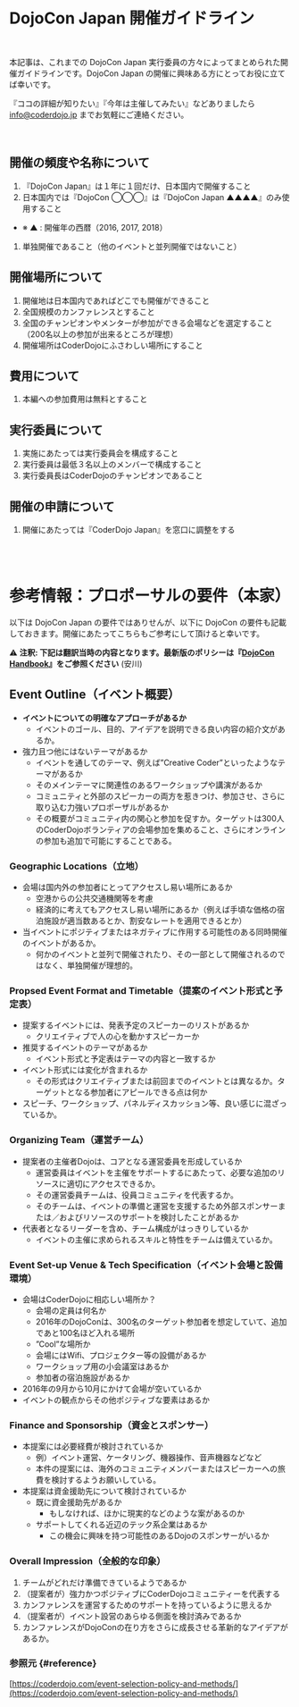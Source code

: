 # DojoCon Japan 開催ガイドライン

<br>

本記事は、これまでの DojoCon Japan 実行委員の方々によってまとめられた開催ガイドラインです。DojoCon Japan の開催に興味ある方にとってお役に立てば幸いです。

『ココの詳細が知りたい』『今年は主催してみたい』などありましたら info@coderdojo.jp までお気軽にご連絡ください。

<br>

## 開催の頻度や名称について

1. 『DojoCon Japan』は１年に１回だけ、日本国内で開催すること
1. 日本国内では『DojoCon ◯◯◯』は『DojoCon Japan ▲▲▲▲』のみ使用すること
  - ※ ▲ :  開催年の西暦（2016, 2017, 2018）
1. 単独開催であること（他のイベントと並列開催ではないこと）


## 開催場所について

1. 開催地は日本国内であればどこでも開催ができること
1. 全国規模のカンファレンスとすること
1. 全国のチャンピオンやメンターが参加ができる会場などを選定すること（200名以上の参加が出来るところが理想）
1. 開催場所はCoderDojoにふさわしい場所にすること


## 費用について

1. 本編への参加費用は無料とすること


## 実行委員について

1. 実施にあたっては実行委員会を構成すること 	
1. 実行委員は最低３名以上のメンバーで構成すること
1. 実行委員長はCoderDojoのチャンピオンであること


## 開催の申請について

1. 開催にあたっては『CoderDojo Japan』を窓口に調整をする

<br><br>

# 参考情報：プロポーサルの要件（本家）

以下は DojoCon Japan の要件ではありせんが、以下に DojoCon の要件も記載しておきます。開催にあたってこちらもご参考にして頂けると幸いです。

⚠️ **注釈: 下記は翻訳当時の内容となります。最新版のポリシーは『[DojoCon Handbook](https://help.coderdojo.com/hc/en-us/articles/360018873572-DojoCon-Handbook)』をご参照ください** (安川)

## Event Outline（イベント概要）

- **イベントについての明確なアプローチがあるか**
  - イベントのゴール、目的、アイデアを説明できる良い内容の紹介文があるか。
- 強力且つ他にはないテーマがあるか
  - イベントを通してのテーマ、例えば”Creative Coder”といったようなテーマがあるか
  - そのメインテーマに関連性のあるワークショップや講演があるか
  - コミュニティと外部のスピーカーの両方を惹きつけ、参加させ、さらに取り込む力強いプロポーザルがあるか
  - その概要がコミュニティ内の関心と参加を促すか。ターゲットは300人のCoderDojoボランティアの会場参加を集めること、さらにオンラインの参加も追加で可能にすることである。

### Geographic Locations（立地）

- 会場は国内外の参加者にとってアクセスし易い場所にあるか
  - 空港からの公共交通機関等を考慮
  - 経済的に考えてもアクセスし易い場所にあるか（例えば手頃な価格の宿泊施設が適当数あるとか、割安なレートを適用できるとか）
- 当イベントにポジティブまたはネガティブに作用する可能性のある同時開催のイベントがあるか。
  - 何かのイベントと並列で開催されたり、その一部として開催されるのではなく、単独開催が理想的。

### Propsed Event Format and Timetable（提案のイベント形式と予定表）
- 提案するイベントには、発表予定のスピーカーのリストがあるか
   - クリエイティブで人の心を動かすスピーカーか
- 推奨するイベントのテーマがあるか
   - イベント形式と予定表はテーマの内容と一致するか
- イベント形式には変化が含まれるか
   - その形式はクリエイティブまたは前回までのイベントとは異なるか。ターゲットとなる参加者にアピールできる点は何か
- スピーチ、ワークショップ、パネルディスカッション等、良い感じに混ざっているか。

### Organizing Team（運営チーム）

- 提案者の主催者Dojoは、コアとなる運営委員を形成しているか
   - 運営委員はイベントを主催をサポートするにあたって、必要な追加のリソースに適切にアクセスできるか。
   - その運営委員チームは、役員コミュニティを代表するか。
   - そのチームは、イベントの準備と運営を支援するため外部スポンサーまたは／およびリソースのサポートを検討したことがあるか
- 代表者となるリーダーを含め、チーム構成がはっきりしているか
   - イベントの主催に求められるスキルと特性をチームは備えているか。
  
### Event Set-up Venue & Tech Specification（イベント会場と設備環境）

- 会場はCoderDojoに相応しい場所か？
   - 会場の定員は何名か
   - 2016年のDojoConは、300名のターゲット参加者を想定していて、追加であと100名ほど入れる場所
   - ”Cool”な場所か
   - 会場にはWifi、プロジェクター等の設備があるか
   - ワークショップ用の小会議室はあるか
   - 参加者の宿泊施設があるか
- 2016年の9月から10月にかけて会場が空いているか
- イベントの観点からその他ポジティブな要素はあるか

### Finance and Sponsorship（資金とスポンサー）

- 本提案には必要経費が検討されているか
   - 例）イベント運営、ケータリング、機器操作、音声機器などなど
   - 本件の提案には、海外のコミュニティメンバーまたはスピーカーへの旅費を検討するようお願いしている。
- 本提案は資金援助先について検討されているか
   - 既に資金援助先があるか
      - もしなければ、ほかに現実的などのような案があるのか
   - サポートしてくれる近辺のテック系企業はあるか
      - この機会に興味を持つ可能性のあるDojoのスポンサーがいるか

### Overall Impression（全般的な印象）

1. チームがどれだけ準備できているようであるか
1. （提案者が）強力かつポジティブにCoderDojoコミュニティーを代表する
1. カンファレンスを運営するためのサポートを持っているように思えるか
1. （提案者が）イベント設営のあらゆる側面を検討済みであるか
1. カンファレンスがDojoConの在り方をさらに成長させる革新的なアイデアがあるか。

### 参照元 {#reference}

[https://coderdojo.com/event-selection-policy-and-methods/](https://coderdojo.com/event-selection-policy-and-methods/)


